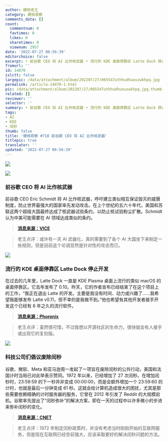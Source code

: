 ```yaml
---
author: 硬核老王
category: 硬核观察
comments_data: []
count:
  commentnum: 0
  favtimes: 0
  likes: 0
  sharetimes: 0
  viewnum: 2957
date: '2022-07-27 06:56:39'
editorchoice: false
excerpt: • 前谷歌 CEO 将 AI 比作核武器 • 流行的 KDE 桌面停靠区 Latte Dock 停止开发 • 科技公司们倡议废除闰秒
fromurl: ''
id: 14870
islctt: false
largepic: /data/attachment/album/202207/27/065547uthhudhuouzwkhpq.jpg
permalink: /article-14870-1.html
pic: /data/attachment/album/202207/27/065547uthhudhuouzwkhpq.jpg.thumb.jpg
related: []
reviewer: ''
selector: ''
summary: • 前谷歌 CEO 将 AI 比作核武器 • 流行的 KDE 桌面停靠区 Latte Dock 停止开发 • 科技公司们倡议废除闰秒
tags:
- AI
- KDE
- 闰秒
thumb: false
title: '硬核观察 #710 前谷歌 CEO 将 AI 比作核武器'
titlepic: true
translator: ''
updated: '2022-07-27 06:56:39'
---
```


![](/data/attachment/album/202207/27/065547uthhudhuouzwkhpq.jpg)


![](/data/attachment/album/202207/27/065555pdhzzd8gdnjxwnlg.jpg)


### 前谷歌 CEO 将 AI 比作核武器


前谷歌 CEO Eric Schmidt 将 AI 比作核武器，呼吁建立类似相互保证毁灭的威慑制度，防止世界最强大的国家率先发动攻击。在上个世纪的五六十年代，美国和苏联这两个超级大国最终达成了核武器试验条约，以防止核试验粉尘扩散。Schmidt 认为中美可能需要在 AI 领域达成类似的条约。



> 
> **[消息来源：VICE](https://www.vice.com/en/article/3adbwy/eric-schmidt-thinks-ai-is-as-powerful-as-nukes)**
> 
> 
> 



> 
> 老王点评：或许有一天 AI 武器化，真的需要到了各个 AI 大国坐下来制定一些规则，但是目前这个论调显然是针对性的攻击而已。
> 
> 
> 


![](/data/attachment/album/202207/27/065603gjm99m9kdmkpfa91.jpg)


### 流行的 KDE 桌面停靠区 Latte Dock 停止开发


在过去的几年里，Latte Dock 一直是 KDE Plasma 桌面上流行的类似 macOS 的桌面停靠区。它去年发布了 0.10。昨天，它的作者宣布已经结束了在这个项目上的工作，“我正在退出 Latte 的开发。主要是我没有时间、动力或兴趣了……我希望我能够发布 Latte v0.11，但不幸的是我做不到。”他也希望有其他开发者接手开发这个已经有 6 年之久的流行软件。



> 
> **[消息来源：Phoronix](https://www.phoronix.com/news/Latte-Dock-Ends)**
> 
> 
> 



> 
> 老王点评：虽然很可惜，不过我想以开源社区的生命力，很快就会有人接手或出现它的复刻版。
> 
> 
> 


![](/data/attachment/album/202207/27/065619cr1i26abyz871ppz.jpg)


### 科技公司们倡议废除闰秒


谷歌、微软、Meta 和亚马逊周一发起了一项旨在废除闰秒的公共行动，美国和法国计时当局已对此举表示赞同。1972 年以来，已经增加了 27 次闰秒。在增加闰秒时，23:59:59 的下一秒并非变成 00:00:00，而是会额外增加一个 23:59:60 的计时，也就是最后一分钟变成 61 秒。这就会给计算机造成很大的困扰，尤其是那些需要依赖精确的计时服务器的服务，它曾在 2012 年引发了 Reddit 的大规模宕机。谷歌率先提出了“闰秒弥补”的解决方案，即在一天的过程中以许多微小的步进来弥补闰秒的变化。



> 
> **[消息来源：CNET](https://www.cnet.com/tech/computing/tech-giants-try-banishing-the-leap-second-to-stop-internet-crashes/)**
> 
> 
> 



> 
> 老王点评：1972 年制定闰秒政策时，并没有考虑当时刚刚开始的互联网服务，但是现在互联网已经空前强大，应该采取更好的解决闰秒问题的方法。
> 
> 
>